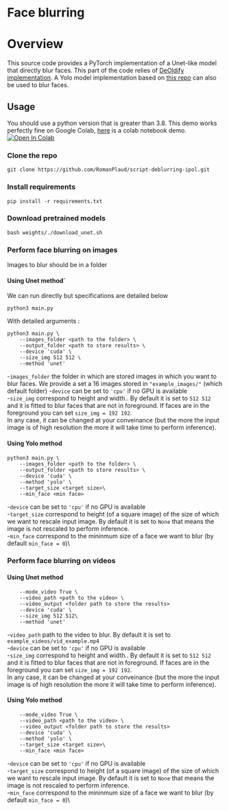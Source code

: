 # Face blurring 

# Overview 

This source code provides a PyTorch implementation of a Unet-like model that directly blur faces. This part of the code relies of [DeOldify implementation](http://www.ipol.im/pub/art/2022/403/). A Yolo model implementation based on [this repo](https://github.com/elyha7/yoloface) can also be used to blur faces.


## Usage
You should use a python version that is greater than 3.8. This demo works perfectly fine on Google Colab, [here](https://github.com/RomanPlaud/script-face-blurring-ipol/blob/master/notebook_colab_demo.ipynb) is a colab notebook demo.
[![Open In Colab](https://colab.research.google.com/assets/colab-badge.svg)](https://github.com/RomanPlaud/script-face-blurring-ipol/blob/master/notebook_colab_demo.ipynb)


### Clone the repo
```
git clone https://github.com/RomanPlaud/script-deblurring-ipol.git
```

### Install requirements
```
pip install -r requirements.txt
```
### Download pretrained models
```
bash weights/./download_unet.sh 
```
### Perform face blurring on images
Images to blur should be in a folder 

#### Using Unet method`

We can run directly but specifications are detailed below

```
python3 main.py
```

With detailed arguments :
```
python3 main.py \
    --images_folder <path to the folder> \
    --output_folder <path to store results> \
    --device 'cuda' \
    --size_img 512 512 \
    --method 'unet'
```

-``images_folder`` the folder in which are stored images in which you want to blur faces. We provide a set a 16 images stored in ``"example_images/"`` (which default folder)
-``device`` can be set to ``'cpu'`` if no GPU is available\
-``size_img`` correspond to height and width.. By default it is set to ``512 512`` and it is fitted to blur faces that are not in foreground. If faces are in the foreground you can set ``size_img = 192 192``.\
In any case, it can be changed at your conveinance (but the more the input image is of high resolution the more it will take time to perform inference).

#### Using Yolo method

```
python3 main.py \
    --images_folder <path to the folder> \
    --output_folder <path to store results> \
    --device 'cuda' \
    --method 'yolo' \
    --target_size <target size>\
    --min_face <min face>
```
-``device`` can be set to ``'cpu'`` if no GPU is available\
-``target_size`` correspond to height (of a square image) of the size of which we want to rescale input image. By default it is set to ``None`` that means the image is not rescaled to perform inference.\
-``min_face`` correspond to the mininmum size of a face we want to blur (by default ``min_face = 0``)\

### Perform face blurring on videos

#### Using Unet method

```python3 main.py \
    --mode_video True \
    --video_path <path to the video> \
    --video_output <folder path to store the results>
    --device 'cuda' \
    --size_img 512 512\
    --method 'unet'
```
-``video_path`` path to the video to blur. By default it is set to ``example_videos/vid_example.mp4``\
-``device`` can be set to ``'cpu'`` if no GPU is available\
-``size_img`` correspond to height and width.. By default it is set to ``512 512`` and it is fitted to blur faces that are not in foreground. If faces are in the foreground you can set ``size_img = 192 192``.\
In any case, it can be changed at your conveinance (but the more the input image is of high resolution the more it will take time to perform inference).

#### Using Yolo method

```python3 main.py \
    --mode_video True \
    --video_path <path to the video> \
    --video_output <folder path to store the results>
    --device 'cuda' \
    --method 'yolo' \
    --target_size <target size>\
    --min_face <min face>
```
-``device`` can be set to ``'cpu'`` if no GPU is available\
-``target_size`` correspond to height (of a square image) of the size of which we want to rescale input image. By default it is set to ``None`` that means the image is not rescaled to perform inference.\
-``min_face`` correspond to the mininmum size of a face we want to blur (by default ``min_face = 0``)\